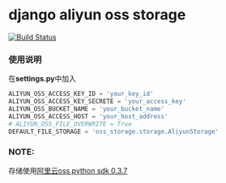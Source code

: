 django aliyun oss storage
==========================

[![Build Status](https://travis-ci.org/GTxx/django-aliyun-storage.svg?branch=master)](https://travis-ci.org/GTxx/django-aliyun-storage)

### 使用说明
在**settings.py**中加入
```python
ALIYUN_OSS_ACCESS_KEY_ID = 'your_key_id'
ALIYUN_OSS_ACCESS_KEY_SECRETE = 'your_access_key'
ALIYUN_OSS_BUCKET_NAME = 'your_bucket_name'
ALIYUN_OSS_ACCESS_HOST = 'your_host_address'
# ALIYUN_OSS_FILE_OVERWRITE = True
DEFAULT_FILE_STORAGE = 'oss_storage.storage.AliyunStorage'
```

### NOTE:
存储使用[阿里云oss python sdk 0.3.7](http://docs.aliyun.com/?spm=5176.383663.9.4.HPtEmb#/oss/sdk/sdk-download&python)

